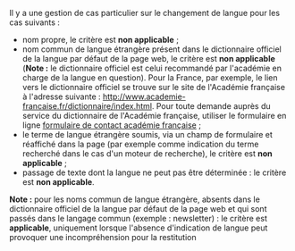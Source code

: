 Il y a une gestion de cas particulier sur le changement de langue pour les cas suivants :

*   nom propre, le critère est **non applicable** ;
*   nom commun de langue étrangère présent dans le dictionnaire officiel de la langue par défaut de la page web, le critère est **non applicable** (**Note :** le dictionnaire officiel est celui recommandé par l'académie en charge de la langue en question). Pour la France, par exemple, le lien vers le dictionnaire officiel se trouve sur le site de l'Académie française à l'adresse suivante : http://www.academie-francaise.fr/dictionnaire/index.html. Pour toute demande auprès du service du dictionnaire de l'Académie française, utiliser le formulaire en ligne [formulaire de contact académie française](http://www.academie-francaise.fr/contact/dico.asp) ;
*   le terme de langue étrangère soumis, via un champ de formulaire et réaffiché dans la page (par exemple comme indication du terme recherché dans le cas d'un moteur de recherche), le critère est **non applicable** ;
*   passage de texte dont la langue ne peut pas être déterminée : le critère est **non applicable**.

**Note :** pour les noms commun de langue étrangère, absents dans le dictionnaire officiel de la langue par défaut de la page web et qui sont passés dans le langage commun (exemple : newsletter) : le critère est **applicable**, uniquement lorsque l'absence d'indication de langue peut provoquer une incompréhension pour la restitution

